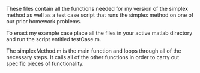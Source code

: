   These files contain all the functions needed for my version of the simplex method as well as a test case script that runs the simplex method on one of our prior homework problems. 
  
  To enact my example case place all the files in your active matlab directory and run the script entitled testCase.m.
  
  The simplexMethod.m is the main function and loops through all of the necessary steps. It calls all of the other functions in order to carry out specific pieces of functionality.
